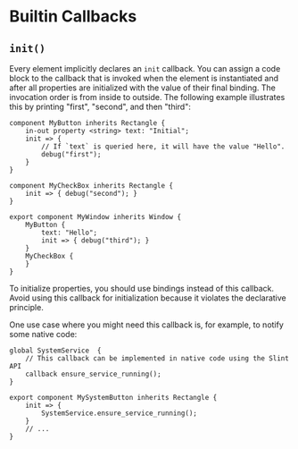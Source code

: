 # Builtin Callbacks

## `init()`

Every element implicitly declares an `init` callback. You can assign a code block to the callback
that is invoked when the element is instantiated and after all properties are initialized with the value of their final binding. The invocation order is from inside to outside. The following example illustrates this by printing "first", "second", and then "third":

```slint,no-preview
component MyButton inherits Rectangle {
    in-out property <string> text: "Initial";
    init => {
        // If `text` is queried here, it will have the value "Hello".
        debug("first");
    }
}

component MyCheckBox inherits Rectangle {
    init => { debug("second"); }
}

export component MyWindow inherits Window {
    MyButton {
        text: "Hello";
        init => { debug("third"); }
    }
    MyCheckBox {
    }
}
```

To initialize properties, you should use bindings instead of this callback. Avoid using this
callback for initialization because it violates the declarative principle.

One use case where you might need this callback is, for example, to notify some native code:

```slint,no-preview
global SystemService  {
    // This callback can be implemented in native code using the Slint API
    callback ensure_service_running();
}

export component MySystemButton inherits Rectangle {
    init => {
        SystemService.ensure_service_running();
    }
    // ...
}
```
